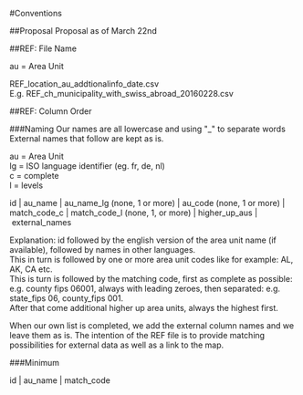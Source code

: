 #Conventions

##Proposal
Proposal as of March 22nd

##REF: File Name

au = Area Unit    

REF_location_au_addtionalinfo_date.csv     
E.g. REF_ch_municipality_with_swiss_abroad_20160228.csv   

##REF: Column Order

###Naming
Our names are all lowercase and using "_" to separate words    
External names that follow are kept as is.    

au = Area Unit    
lg = ISO language identifier (eg. fr, de, nl)    
c = complete    
l = levels    

id | au_name | au_name_lg (none, 1 or more) | au_code (none, 1 or more) | match_code_c | match_code_l (none, 1, or more) | higher_up_aus | external_names         

Explanation:
id followed by the english version of the area unit name (if available), followed by names in other languages.     
This in turn is followed by one or more area unit codes like for example: AL, AK, CA etc.    
This is turn is followed by the matching code, first as complete as possible: e.g. county fips 06001, always with leading zeroes, 
then separated: e.g. state_fips 06, county_fips 001.      
After that come additional higher up area units, always the highest first.     

When our own list is completed, we add the external column names and we leave them as is. The intention of the REF file is to provide matching     possibilities for external data as well as a link to the map.    


###Minimum

id | au_name | match_code         